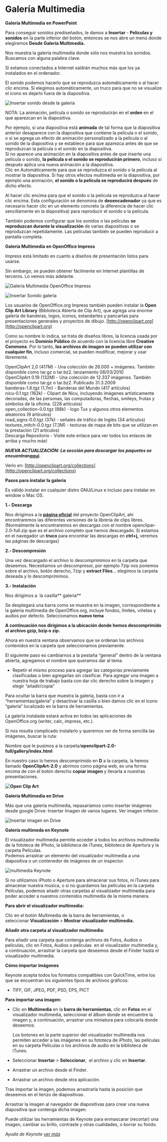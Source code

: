 # Galería Multimedia

**Galería Multimedia en PowerPoint**

Para conseguir sonidos prediseñados, le damos a **Insertar** \- **Películas y sonidos** en la parte inferior del botón, entonces se nos abre un menú donde elegiremos **Desde Galería Multimedia.**

Nos muestra la galería multimedia donde sólo nos muestra los sonidos. Buscamos con alguna palabra clave.

Si estamos conectados a Internet saldrán muchos más que los ya instalados en el ordenador.

El sonido podemos hacerlo que se reproduzca automáticamente o al hacer clic encima. Si elegimos automáticamente, un truco para que no se visualize el icono es dejarlo fuera de la diapositiva.


![Insertar sonido desde la galería](img/insertarsonidodesdegaletia.png "Sondio desde la Galería")






NOTA: La animación, película o sonido se reproducirán en el **orden** en el que aparezcan en la diapositiva.

Por ejemplo, si una diapositiva está **animada** de tal forma que la diapositiva anterior desaparece con la diapositiva que contiene la película o el sonido, o si se agrega un efecto de animación personalizado a la película o al sonido de la diapositiva y se establece para que aparezca antes de que se reproduzcan la película o el sonido en la diapositiva.  
Si no aparece una animación en la diapositiva antes de que inserte una película o sonido, **la película o el sonido se reproducirán primero**, incluso si después aplica una nueva animación a la diapositiva.  
Clic en Automáticamente para que se reproduzca el sonido o la película al mostrar la diapositiva. Si hay otros efectos multimedia en la diapositiva, por ejemplo una animación, **el sonido o la película se reproducirá después** de dicho efecto.

  
Al hacer clic encima para que el sonido o la película se reproduzca al hacer clic encima. Esta configuración se denomina de **desencadenador** ya que es necesario hacer clic en un elemento concreto (a diferencia de hacer clic sencillamente en la diapositiva) para reproducir el sonido o la película.

  
También podemos configurar que los sonidos o las películas **se reproduzcan durante la visualización** de varias diapositivas o se reproduzcan repetidamente. Las películas también se pueden reproducir a pantalla completa.

**Galería Multimedia en OpenOffice Impress**

Impress está limitado en cuanto a diseños de presentación listos para usarse.

Sin embargo, se pueden obtener fácilmente en Internet plantillas de terceros. Lo vemos más adelante.

  

![Galería Multimedia OpenOffice Impress](img/galeriaOpenOffice.png "Galería Multimedia OpenOffice Impress")







![Insertar Sonido galería ](img/insertar-sonido-desde-galer.png "Insertar Sonido galería ")






Los usuarios de OpenOffice.org Impress también pueden instalar la **Open Clip Art Library** (Biblioteca Abierta de Clip Art), que agrega una enorme galería de banderas, logos, iconos, estandartes y pancartas para presentaciones generales y proyectos de dibujo. [http://openclipart.org](http://openclipart.org)

Como su nombre lo indica, se trata de diseños libres, la licencia usada por el proyecto es **Dominio Público** de acuerdo con la licencia libre **Creative Commons**. Por lo tanto, **los archivos de imagen se pueden utilizar con cualquier fin**, incluso comercial, se pueden modificar, mejorar y usar libremente.

OpenClipArt 2,0 (417M) - Una colección de 26.000 + imágenes. También disponible como tar.gz o tar.bz2. lanzamiento 08/03/2010  
OpenClipArt 0.19 (132M) - Una colección de 12.337 imágenes. También disponible como tar.gz o tar.bz2. Publicado 31.3.2009  
banderas-1.6.tgz (1.7m) - Banderas del Mundo (417 artículos)  
nicu-0.1.tgz (162k) - Clipart de Nicu, incluyendo imágenes artísticamente decoradas, de las personas, las computadoras, flechas, smileys, frutas y símbolos de la oficina. (228 artículos)  
open_collection-0.0.tgz (88k) - logo Tux y algunos otros elementos aleatorios (9 artículos)  
road_signs-0.0.tgz (37k) - señales de tráfico de Inglés (34 artículos)  
textures_mitch-0.0.tgz (7.3M) - texturas de mapa de bits que se utilizan en la prestación (21 artículos)  
Descarga Repositorio - Visite este enlace para ver todos los enlaces de arriba y mucho más!

_**NUEVA ACTUALIZACIÓN: **La sección para descargar los paquetes se encuentran**[aquí](http://www.openclipart.org/packages).**_

Verlo en: [http://openclipart.org/collections](http://openclipart.org/collections)

**Pasos para instalar la galería**

Es válido instalar en cualquier distro GNU/Linux e incluso para instalar en window o Mac OS.

**1.- Descarga**

Nos dirigimos a la [**página oficial**](http://openclipart.org/media/viewfile/downloads.xml) del proyecto OpenClipArt, ahí encontraremos las diferentes versiones de la librería de clips libres. (Normalmente la encontraremos en descargas con el nombre openclipar-2.0-full.zip que es el archivo completo que hemos descargado. Si estamos en el navegador un **truco** para encontrar las descargas en **ctrl+j,** veremos las páginas de descargas)

**2.- Descompresión**

Una vez descargado el archivo lo descomprimimos en la carpeta que deseemos. Necesitamos un descompresor, por ejemplo 7zip nos ponemos sobre el archivo, botón derecho, 7zip y **extract Files**... elegimos la carpeta deseada y lo descomprimimos.

**3.- Instalación**

Nos dirigimos a  la casilla** galería**

Se desplegará una barra como se muestra en la imagen, correspondiente a la galería multimedia de OpenOffice.org, incluye fondos, límites, viñetas y audios por defecto. Seleccionamos **nuevo tema**

**A continuación nos dirigimos a la ubicación donde hemos descomprimido el archivo gzip, bzip o zip.**

Ahora en nuestra ventana observamos que se ordenan los archivos contenidos en la carpeta que seleccionamos previamente.

El siguiente paso es cambiarnos a la pestaña “general” dentro de la ventana abierta, agregamos el nombre que queramos dar al tema.

*   Repetir el mismo proceso para agregar las categorías previamente clasificadas o bien agregarlas sin clasificar. Para agregar una imagen a nuestra hoja de trabajo basta con dar clic derecho sobre la imagen y elegir “añadir/copia”

Para ocultar la barra que muestra la galería, basta con ir a “herramientas/galería” y desactivar la casilla o bien damos clic en el icono “galería” localizado en la barra de herramientas.

La galería instalada estará activa en todos las aplicaciones de OpenOffice.org (writer, calc, impress, etc.).

Si nos resulta complicado instalarlo y queremos ver de forma sencilla las imágenes, buscar la ruta:

Nombre que le pusimos a la carpeta/**openclipart-2.0-full/gallery/index.html**

En nuestro caso lo hemos descomprimido en **D** a la carpeta, la hemos llamado **OpenClipArt-2.0** y abrimos como página web, es una forma encima de con el botón derecho **copiar imagen** y llevarla a nuestras presentaciones.


**![Open Clip Art](img/openClipArt.png "Open Clip Art")**






**Galería Multimedia en Drive**

Más que una galería multimedia, repasaríamos como insertar imágenes desde google Drive: Insertar Imagen de varios lugares. Ver imagen inferior.


![Insertar imagen en Drive](img/insertarimagen.png "Insertar imagen en Drive")






**Galería multimeda en Keynote**

El visualizador multimedia permite acceder a todos los archivos multimedia de la fototeca de iPhoto, la biblioteca de iTunes, biblioteca de Apertura y la carpeta Películas.  
Podemos arrastrar un elemento del visualizador multimedia a una diapositiva o un contenedor de imágenes de un inspector.


![multimedia Keynote](img/multimediaKeynote.png "multimedia Keynote")






Si no utilizamos iPhoto o Aperture para almacenar sus fotos, ni iTunes para almacenar nuestra música, o si no guardamos las películas en la carpeta Películas, podemos añadir otras carpetas al visualizador multimedia para poder acceder a nuestros contenidos multimedia de la misma manera.

  
**Para abrir el visualizador multimedia:**

  
Clic en el botón Multimedia de la barra de herramientas, o seleccionar **Visualización** \> **Mostrar visualizador multimedia.**

**Añadir otra carpeta al visualizador multimedia:**

Para añadir una carpeta que contenga archivos de Fotos, Audios o películas, clic en Fotos, Audios o películas  en el visualizador multimedia y, a continuación, arrastrar la carpeta que deseemos desde el Finder hasta el visualizador multimedia.

**Cómo importar imágenes**

Keynote acepta todos los formatos compatibles con QuickTime, entre los que se encuentran los siguientes tipos de archivos gráficos:

*   TIFF, GIF, JPEG, PDF, PSD, EPS, PICT
    

**Para importar una imagen:**

*   Clic en **Multimedia** en la **barra de herramientas**, clic en **Fotos** en el visualizador multimedia, seleccionar el álbum donde se encuentre la imagen y, a continuación, arrastrar una miniatura para colocarla donde deseemos.
    
    Los botones en la parte superior del visualizador multimedia nos permiten acceder a las imágenes en su fototeca de iPhoto, las películas en su carpeta Películas o los archivos de audio en la biblioteca de iTunes.
    
*   Seleccionar **Insertar** \> **Seleccionar**,  el archivo y clic en **Insertar**.
    
*   Arrastrar un archivo desde el Finder.
    
*   Arrastrar un archivo desde otra aplicación.
    

Tras importar la imagen, podemos arrastrarla hasta la posición que deseemos en el lienzo de diapositivas.

Arrastrar la imagen al navegador de diapositivas para crear una nueva diapositiva que contenga dicha imagen.

Puede utilizar las herramientas de Keynote para enmascarar (recortar) una imagen, cambiar su brillo, contraste y otras cualidades, o borrar su fondo.

_Ayuda de Keynote [ver más](http://support.apple.com/)_

